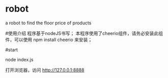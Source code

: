 # robot
a robot to find the floor price of products

#使用介绍
程序基于nodeJS书写；
本程序使用了cheerio组件，请务必安装此组件，可以使用 npm install cheerio 来安装；

#start

node index.js

打开浏览器，访问 http://127.0.0.1:8888

